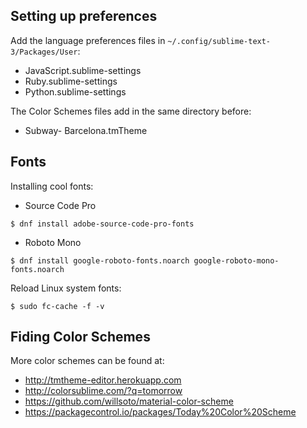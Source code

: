 ## Setting up preferences ##
Add the language preferences files in `~/.config/sublime-text-3/Packages/User`:
* JavaScript.sublime-settings
* Ruby.sublime-settings
* Python.sublime-settings

The Color Schemes files add in the same directory before:
* Subway- Barcelona.tmTheme

## Fonts ##
Installing cool fonts:
* Source Code Pro
```
$ dnf install adobe-source-code-pro-fonts
```
* Roboto Mono
```
$ dnf install google-roboto-fonts.noarch google-roboto-mono-fonts.noarch
```

Reload Linux system fonts:
```
$ sudo fc-cache -f -v
```

## Fiding Color Schemes ##
More color schemes can be found at:
* http://tmtheme-editor.herokuapp.com
* http://colorsublime.com/?q=tomorrow
* https://github.com/willsoto/material-color-scheme
* https://packagecontrol.io/packages/Today%20Color%20Scheme
